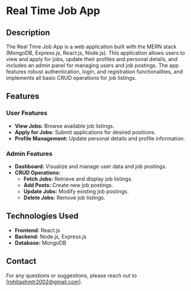 # Real Time Job App

## Description
The Real Time Job App is a web application built with the MERN stack (MongoDB, Express.js, React.js, Node.js). This application allows users to view and apply for jobs, update their profiles and personal details, and includes an admin panel for managing users and job postings. The app features robust authentication, login, and registration functionalities, and implements all basic CRUD operations for job listings.

## Features

### User Features
- **View Jobs:** Browse available job listings.
- **Apply for Jobs:** Submit applications for desired positions.
- **Profile Management:** Update personal details and profile information.

### Admin Features
- **Dashboard:** Visualize and manage user data and job postings.
- **CRUD Operations:** 
  - **Fetch Jobs:** Retrieve and display job listings.
  - **Add Posts:** Create new job postings.
  - **Update Jobs:** Modify existing job postings.
  - **Delete Jobs:** Remove job listings.

## Technologies Used
- **Frontend:** React.js
- **Backend:** Node.js, Express.js
- **Database:** MongoDB

## Contact
For any questions or suggestions, please reach out to [rohitashmtr2002@gmail.com].
